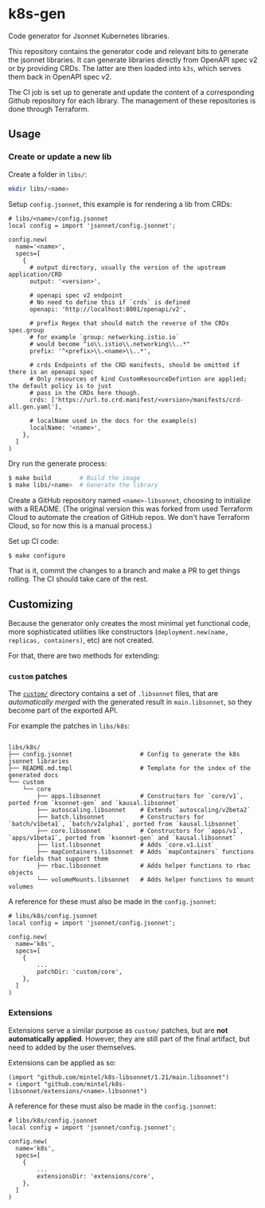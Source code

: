 # k8s-gen

Code generator for Jsonnet Kubernetes libraries.

This repository contains the generator code and relevant bits to generate the jsonnet
libraries. It can generate libraries directly from OpenAPI spec v2 or by providing CRDs.
The latter are then loaded into `k3s`, which serves them back in OpenAPI spec v2.

The CI job is set up to generate and update the content of a corresponding Github
repository for each library. The management of these repositories is done through
Terraform.

## Usage

### Create or update a new lib

Create a folder in `libs/`:

```bash
mkdir libs/<name>
```

Setup `config.jsonnet`, this example is for rendering a lib from CRDs:

```jsonnet
# libs/<name>/config.jsonnet
local config = import 'jsonnet/config.jsonnet';

config.new(
  name='<name>',
  specs=[
    {
      # output directory, usually the version of the upstream application/CRD
      output: '<version>',

      # openapi spec v2 endpoint
      # No need to define this if `crds` is defined
      openapi: 'http://localhost:8001/openapi/v2',

      # prefix Regex that should match the reverse of the CRDs spec.group
      # for example `group: networking.istio.io`
      # would become ^io\\.istio\\.networking\\..*"
      prefix: '^<prefix>\\.<name>\\..*',

      # crds Endpoints of the CRD manifests, should be omitted if there is an openapi spec
      # Only resources of kind CustomResourceDefintion are applied; the default policy is to just
      # pass in the CRDs here though.
      crds: ['https://url.to.crd.manifest/<version>/manifests/crd-all.gen.yaml'],

      # localName used in the docs for the example(s)
      localName: '<name>',
    },
  ]
)
```

Dry run the generate process:

```bash
$ make build        # Build the image
$ make libs/<name>  # Generate the library
```

Create a GitHub repository named `<name>-libsonnet`, choosing to initialize with a README.
(The original version this was forked from used Terraform Cloud to automate the creation of GitHub repos.
We don't have Terraform Cloud, so for now this is a manual process.)

Set up CI code:

```
$ make configure
```

That is it, commit the changes to a branch and make a PR to get things rolling. The CI
should take care of the rest.


## Customizing

Because the generator only creates the most minimal yet functional code, more
sophisticated utilities like constructors (`deployment.new(name, replicas,
containers)`, etc) are not created.

For that, there are two methods for extending:

### `custom` patches

The [`custom/`](https://github.com/mintel/k8s/tree/master/libs/k8s/custom)
directory contains a set of `.libsonnet` files, that are _automatically merged_
with the generated result in `main.libsonnet`, so they become part of the
exported API.

For example the patches in `libs/k8s`:

```

libs/k8s/
├── config.jsonnet                   # Config to generate the k8s jsonnet libraries
├── README.md.tmpl                   # Template for the index of the generated docs
└── custom
    └── core
        ├── apps.libsonnet           # Constructors for `core/v1`, ported from `ksonnet-gen` and `kausal.libsonnet`
        ├── autoscaling.libsonnet    # Extends `autoscaling/v2beta2`
        ├── batch.libsonnet          # Constructors for `batch/v1beta1`, `batch/v2alpha1`, ported from `kausal.libsonnet`
        ├── core.libsonnet           # Constructors for `apps/v1`, `apps/v1beta1`, ported from `ksonnet-gen` and `kausal.libsonnet`
        ├── list.libsonnet           # Adds `core.v1.List`
        ├── mapContainers.libsonnet  # Adds `mapContainers` functions for fields that support them
        ├── rbac.libsonnet           # Adds helper functions to rbac objects
        └── volumeMounts.libsonnet   # Adds helper functions to mount volumes
```

A reference for these must also be made in the `config.jsonnet`:

```jsonnet
# libs/k8s/config.jsonnet
local config = import 'jsonnet/config.jsonnet';

config.new(
  name='k8s',
  specs=[
    {
        ...
        patchDir: 'custom/core',
    },
  ]
)
```

### Extensions

Extensions serve a similar purpose as `custom/` patches, but are **not
automatically applied**. However, they are still part of the final artifact, but
need to added by the user themselves.

Extensions can be applied as so:

```jsonnet
(import "github.com/mintel/k8s-libsonnet/1.21/main.libsonnet")
+ (import "github.com/mintel/k8s-libsonnet/extensions/<name>.libsonnet")
```

A reference for these must also be made in the `config.jsonnet`:

```jsonnet
# libs/k8s/config.jsonnet
local config = import 'jsonnet/config.jsonnet';

config.new(
  name='k8s',
  specs=[
    {
        ...
        extensionsDir: 'extensions/core',
    },
  ]
)
```
